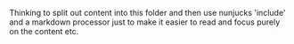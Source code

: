 Thinking to split out content into this folder and then use nunjucks 'include' and a markdown processor just to make it easier to read and focus purely on the content etc.
